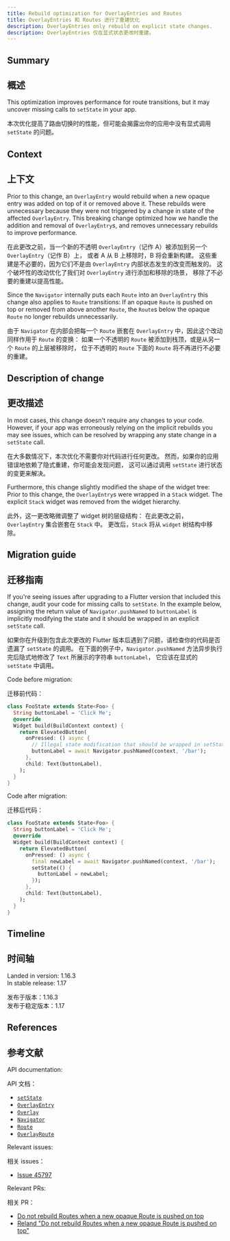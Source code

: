 ```yaml
---
title: Rebuild optimization for OverlayEntries and Routes
title: OverlayEntries 和 Routes 进行了重建优化
description: OverlayEntries only rebuild on explicit state changes.
description: OverlayEntries 仅在显式状态更改时重建。
---
```


## Summary

## 概述

This  optimization improves performance for route transitions,
but it may uncover missing calls to `setState` in your app.

本次优化提高了路由切换时的性能，但可能会揭露出你的应用中没有显式调用 `setState` 的问题。 

## Context

## 上下文

Prior to this change, an `OverlayEntry` would rebuild when
a new opaque entry was added on top of it or removed above it.
These rebuilds were unnecessary because they were not triggered
by a change in state of the affected `OverlayEntry`. This
breaking change optimized how we handle the addition and removal of
`OverlayEntry`s, and removes unnecessary rebuilds
to improve performance.

在此更改之前，当一个新的不透明 `OverlayEntry`（记作 A）被添加到另一个 `OverlayEntry`（记作 B）上，
或者 A 从 B 上移除时，B 将会重新构建。
这些重建是不必要的，因为它们不是由 `OverlayEntry` 内部状态发生的改变而触发的。
这个破坏性的改动优化了我们对 `OverlayEntry` 进行添加和移除的场景，
移除了不必要的重建以提高性能。

Since the `Navigator` internally puts each `Route` into an
`OverlayEntry` this change also applies to `Route` transitions:
If an opaque `Route` is pushed on top or removed from above another
`Route`, the `Route`s below the opaque `Route`
no longer rebuilds unnecessarily.

由于 `Navigator` 在内部会把每一个 `Route` 嵌套在 `OverlayEntry` 中，因此这个改动同样作用于 `Route` 的变换：
如果一个不透明的 `Route` 被添加到栈顶，或是从另一个 `Route` 的上层被移除时，
位于不透明的 `Route` 下面的 `Route` 将不再进行不必要的重建。

## Description of change

## 更改描述

In most cases, this change doesn't require any changes to your code.
However, if your app was erroneously relying on the implicit
rebuilds you may see issues, which can be resolved by wrapping
any state change in a `setState` call.

在大多数情况下，本次优化不需要你对代码进行任何更改。
然而，如果你的应用错误地依赖了隐式重建，你可能会发现问题，
这可以通过调用 `setState` 进行状态的变更来解决。

Furthermore, this change slightly modified the shape of the
widget tree: Prior to this change,
the `OverlayEntry`s were wrapped in a `Stack` widget.
The explicit `Stack` widget was removed from the widget hierarchy.

此外，这一更改略微调整了 widget 树的层级结构：
在此更改之前，`OverlayEntry` 集合嵌套在 `Stack` 中。
更改后，`Stack` 将从 `widget` 树结构中移除。

## Migration guide

## 迁移指南

If you're seeing issues after upgrading to a Flutter version
that included this change, audit your code for missing calls to
`setState`. In the example below, assigning the return value of
`Navigator.pushNamed` to `buttonLabel` is
implicitly modifying the state and it should be wrapped in an
explicit `setState` call.

如果你在升级到包含此次更改的 Flutter 版本后遇到了问题，请检查你的代码是否遗漏了 `setState` 的调用。
在下面的例子中，`Navigator.pushNamed` 方法异步执行完后隐式地修改了 `Text` 所展示的字符串 `buttonLabel`，
它应该在显式的 `setState` 中调用。
 
Code before migration:

迁移前代码：

```dart
class FooState extends State<Foo> {
  String buttonLabel = 'Click Me';
  @override
  Widget build(BuildContext context) {
    return ElevatedButton(
      onPressed: () async {
        // Illegal state modification that should be wrapped in setState.
        buttonLabel = await Navigator.pushNamed(context, '/bar');
      },
      child: Text(buttonLabel),
    );
  }
}
```

Code after migration:

迁移后代码：

```dart
class FooState extends State<Foo> {
  String buttonLabel = 'Click Me';
  @override
  Widget build(BuildContext context) {
    return ElevatedButton(
      onPressed: () async {
        final newLabel = await Navigator.pushNamed(context, '/bar');
        setState(() {
          buttonLabel = newLabel;
        });
      },
      child: Text(buttonLabel),
    );
  }
}
```

## Timeline

## 时间轴

Landed in version: 1.16.3<br>
In stable release: 1.17

发布于版本：1.16.3<br>
发布于稳定版本：1.17

## References

## 参考文献

API documentation:

API 文档：

* [`setState`][]
* [`OverlayEntry`][]
* [`Overlay`][]
* [`Navigator`][]
* [`Route`][]
* [`OverlayRoute`][]

Relevant issues:

相关 issues：

* [Issue 45797][]

Relevant PRs:

相关 PR：

* [Do not rebuild Routes when a new opaque Route is pushed on top][]
* [Reland "Do not rebuild Routes when a new opaque Route is pushed on top"][]


[Do not rebuild Routes when a new opaque Route is pushed on top]: {{site.repo.flutter}}/pull/48900
[Issue 45797]: {{site.repo.flutter}}/issues/45797
[`Navigator`]: {{site.api}}/flutter/widgets/Navigator-class.html
[`Overlay`]: {{site.api}}/flutter/widgets/Overlay-class.html
[`OverlayEntry`]: {{site.api}}/flutter/widgets/OverlayEntry-class.html
[`OverlayRoute`]: {{site.api}}/flutter/widgets/OverlayRoute-class.html
[`Route`]: {{site.api}}/flutter/widgets/Route-class.html
[`setState`]: {{site.api}}/flutter/widgets/State/setState.html
[Reland "Do not rebuild Routes when a new opaque Route is pushed on top"]: {{site.repo.flutter}}/pull/49376
